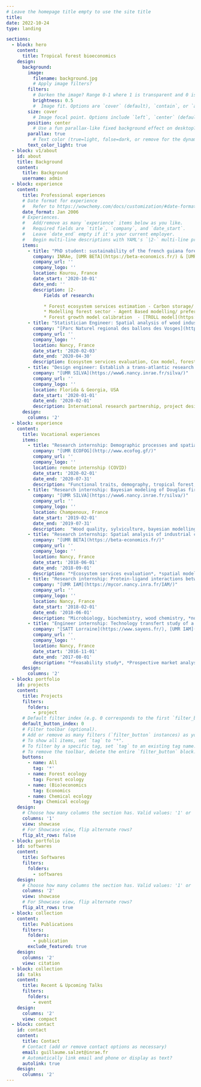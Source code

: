 ```yaml
---
# Leave the homepage title empty to use the site title
title:
date: 2022-10-24
type: landing

sections:
  - block: hero
    content:
      title: Tropical forest bioeconomics
    design:
      background:
        image:
          filename: background.jpg
          # Apply image filters?
        filters:
          # Darken the image? Range 0-1 where 1 is transparent and 0 is opaque.
          brightness: 0.5
          #  Image fit. Options are `cover` (default), `contain`, or `actual` size.
        size: cover
          # Image focal point. Options include `left`, `center` (default), or `right`.
        position: center
          # Use a fun parallax-like fixed background effect on desktop? true/false
        parallax: true
          # Text color (true=light, false=dark, or remove for the dynamic theme color).
        text_color_light: true
  - block: v1/about
    id: about
    title: Background
    content:
      title: Background
      username: admin
  - block: experience
    content:
      title: Professional experiences
      # Date format for experience
      #   Refer to https://wowchemy.com/docs/customization/#date-format
      date_format: Jan 2006
      # Experiences.
      #   Add/remove as many `experience` items below as you like.
      #   Required fields are `title`, `company`, and `date_start`.
      #   Leave `date_end` empty if it's your current employer.
      #   Begin multi-line descriptions with YAML's `|2-` multi-line prefix.
      items:
        - title: "PhD student: sustainability of the french guiana forest sector, a spatialized bioeconomic approach"
          company: INRAe, [UMR BETA](https://beta-economics.fr/) & [UMR ECOFOG](http://www.ecofog.gf/)
          company_url: ''
          company_logo: ''
          location: Kourou, France
          date_start: '2020-10-01'
          date_end: ''
          description: |2-
              Fields of research:

              * Forest ecosystem services estimation - Carbon storage/ Functional diversity/ Roundwood/ Hunting ;
              * Modelling forest sector - Agent Based modelling/ preferences survey/ elicitation interviews ;
              * Forest growth model calibration  - [TROLL model](https://sylvainschmitt.github.io/rcontroll/) with Gaussian processes.
        - title: "Statistician Engineer: Spatial analysis of wood industrial clusters in the Vosges and their impact on the local forestry"
          company: "[Parc Naturel regional des ballons des Vosges](https://www.parc-ballons-vosges.fr/)"
          company_url: ''
          company_logo: ''
          location: Nancy, France
          date_start: '2020-02-03'
          date_end: '2020-04-30'
          description: Ecosystem services evaluation, Cox model, forest sector, bayesian modelling.
        - title: "Design engineer: Establish a trans-atlantic research partnership - [Univ. Georgia](https://www.uga.edu/) & [Rayonier](https://www.rayonier.com/)"
          company: "[UMR SILVA](https://www6.nancy.inrae.fr/silva/)"
          company_url: ''
          company_logo: ''
          location: Florida & Georgia, USA
          date_start: '2020-01-01'
          date_end: '2020-02-01'
          description: International research partnership, project design, forestry, wood quality.
      design:
        columns: '2'
  - block: experience
    content:
      title: Vocational experiences
      items:
        - title: "Research internship: Demographic processes and spatial distribution of functional traits under environmental constraints in tropical forests, 6 months"
          company: "[UMR ECOFOG](http://www.ecofog.gf/)"
          company_url: ''
          company_logo: ''
          location: remote internship (COVID)
          date_start: '2020-02-01'
          date_end: '2020-07-31'
          description: "Functional traits, demography, tropical forest, *spatial analysis*, *bayesian modelling*."
        - title: "Research internship: Bayesian modeling of Douglas fir quality to predict the resource of extractable chemical compounds, 6 months"
          company: "[UMR SILVA](https://www6.nancy.inrae.fr/silva/)"
          company_url: ''
          company_logo: ''
          location: Champenoux, France
          date_start: '2019-02-01'
          date_end: '2019-07-31'
          description:  "Wood quality, sylviculture, bayesian modelling, knottiness, *hierarchical modelling*, tree architecture, growth model."
        - title: "Research internship: Spatial analysis of industrial clusters in the French forestry and wood sector and their impact on the probability of cutting, 3 months"
          company: "[UMR BETA](https://beta-economics.fr/)"
          company_url: ''
          company_logo: ''
          location: Nancy, France
          date_start: '2018-06-01'
          date_end: '2018-09-01'
          description: "*Ecosystem services evaluation*, *spatial modelling*, *forest sector*, *Bayesian modelling*."
        - title: "Research internship: Protein-ligand interactions between Glutathione-S-transferases from Trametes versicolor and French Guiana wood extractives in relation to natural durability, 5 months"
          company: "[UMR IAM](https://mycor.nancy.inra.fr/IAM/)"
          company_url: ''
          company_logo: ''
          location: Nancy, France
          date_start: '2018-02-01'
          date_end: '2018-06-01'
          description: "Microbiology, biochemistry, wood chemistry, *non-linear model*, *bayesian modelling*."
        - title: "Engineer internship: Technology transfert study of a high-throughput Characterization method of tropical wood extractives, 10 months"
          company: "[SATT Lorraine](https://www.sayens.fr/), [UMR IAM](https://mycor.nancy.inra.fr/IAM/), [UR LERMAB](https://lermab.univ-lorraine.fr/), [UMR ECOFOG](http://www.ecofog.gf/)"
          company_url: ''
          company_logo: ''
          location: Nancy, France
          date_start: '2016-11-01'
          date_end: '2017-08-01'
          description: "*Feasability study*, *Prospective market analysis*, chemical ecology, wood chemistry."
      design:
        columns: '2'
  - block: portfolio
    id: projects
    content:
      title: Projects
      filters:
        folders:
          - project
      # Default filter index (e.g. 0 corresponds to the first `filter_button` instance below).
      default_button_index: 0
      # Filter toolbar (optional).
      # Add or remove as many filters (`filter_button` instances) as you like.
      # To show all items, set `tag` to "*".
      # To filter by a specific tag, set `tag` to an existing tag name.
      # To remove the toolbar, delete the entire `filter_button` block.
      buttons:
        - name: All
          tag: '*'
        - name: Forest ecology
          tag: Forest ecology
        - name: (Bio)economics
          tag: Economics
        - name: Chemical ecology
          tag: Chemical ecology
    design:
      # Choose how many columns the section has. Valid values: '1' or '2'.
      columns: '1'
      view: showcase
      # For Showcase view, flip alternate rows?
      flip_alt_rows: false
  - block: portfolio
    id: softwares
    content:
      title: Softwares
      filters:
        folders:
          - softwares
    design:
      # Choose how many columns the section has. Valid values: '1' or '2'.
      columns: '2'
      view: showcase
      # For Showcase view, flip alternate rows?
      flip_alt_rows: true
  - block: collection
    content:
      title: Publications
      filters:
        folders:
          - publication
        exclude_featured: true
    design:
      columns: '2'
      view: citation
  - block: collection
    id: talks
    content:
      title: Recent & Upcoming Talks
      filters:
        folders:
          - event
    design:
      columns: '2'
      view: compact
  - block: contact
    id: contact
    content:
      title: Contact
      # Contact (add or remove contact options as necessary)
      email: guillaume.salzet@inrae.fr
      # Automatically link email and phone or display as text?
      autolink: true
    design:
      columns: '2'
---
```

